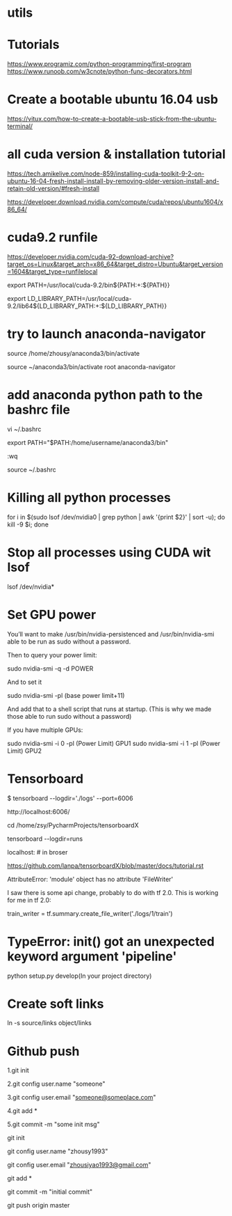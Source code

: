 # utils

# Tutorials
https://www.programiz.com/python-programming/first-program
https://www.runoob.com/w3cnote/python-func-decorators.html

# Create a bootable ubuntu 16.04 usb
https://vitux.com/how-to-create-a-bootable-usb-stick-from-the-ubuntu-terminal/

# all cuda version & installation tutorial
https://tech.amikelive.com/node-859/installing-cuda-toolkit-9-2-on-ubuntu-16-04-fresh-install-install-by-removing-older-version-install-and-retain-old-version/#fresh-install

https://developer.download.nvidia.com/compute/cuda/repos/ubuntu1604/x86_64/

# cuda9.2 runfile

https://developer.nvidia.com/cuda-92-download-archive?target_os=Linux&target_arch=x86_64&target_distro=Ubuntu&target_version=1604&target_type=runfilelocal

export PATH=/usr/local/cuda-9.2/bin${PATH:+:${PATH}}

export LD_LIBRARY_PATH=/usr/local/cuda-9.2/lib64${LD_LIBRARY_PATH:+:${LD_LIBRARY_PATH}}

# try to launch anaconda-navigator

source /home/zhousy/anaconda3/bin/activate

source ~/anaconda3/bin/activate root
anaconda-navigator

# add anaconda python path to the bashrc file

vi ~/.bashrc

export PATH="$PATH:/home/username/anaconda3/bin"

:wq

source ~/.bashrc

# Killing all python processes
for i in $(sudo lsof /dev/nvidia0 | grep python  | awk '{print $2}' | sort -u); do kill -9 $i; done

# Stop all processes using CUDA wit lsof
lsof /dev/nvidia*

# Set GPU power

You’ll want to make /usr/bin/nvidia-persistenced and /usr/bin/nvidia-smi able to be run as sudo without a password.

Then to query your power limit:

sudo nvidia-smi -q -d POWER

And to set it

sudo nvidia-smi -pl (base power limit+11)

And add that to a shell script that runs at startup. (This is why we made those able to run sudo without a password)

If you have multiple GPUs:

sudo nvidia-smi -i 0 -pl (Power Limit) GPU1
sudo nvidia-smi -i 1 -pl (Power Limit) GPU2

# Tensorboard

$ tensorboard --logdir='./logs' --port=6006

http://localhost:6006/ 

cd /home/zsy/PycharmProjects/tensorboardX

tensorboard --logdir=runs

localhost:   # in broser

https://github.com/lanpa/tensorboardX/blob/master/docs/tutorial.rst

AttributeError: 'module' object has no attribute 'FileWriter'

I saw there is some api change, probably to do with tf 2.0. This is working for me in tf 2.0:

train_writer = tf.summary.create_file_writer('./logs/1/train')

# TypeError: __init__() got an unexpected keyword argument 'pipeline'

python setup.py develop(In your project directory)

# Create soft links

ln -s source/links object/links


# Github push

1.git init

2.git config user.name "someone"

3.git config user.email "someone@someplace.com"

4.git add *

5.git commit -m "some init msg"

git init

git config user.name "zhousy1993"

git config user.email "zhousiyao1993@gmail.com"

git add *

git commit -m "initial commit"

git push origin master
